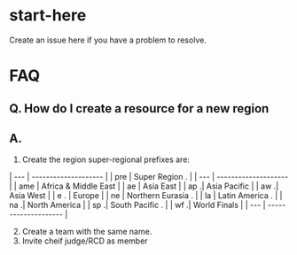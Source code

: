 # start-here

Create an issue here if you have a problem to resolve.

# FAQ

## Q. How do I create a resource for a new region
## A. 

1. Create the region super-regional prefixes are: 

| --- | -------------------- |
| pre | Super Region .       |
| --- | -------------------- |
| ame | Africa & Middle East |
| ae  | Asia East            |
| ap .| Asia Pacific         |
| aw .| Asia West            |
| e . | Europe               |
| ne  | Northern Eurasia .   |
| la  | Latin America .      |
| na .| North America        |
| sp .| South Pacific .      |
| wf .| World Finals         |
| --- | -------------------- |

2. Create a team with the same name.
3. Invite cheif judge/RCD as member
